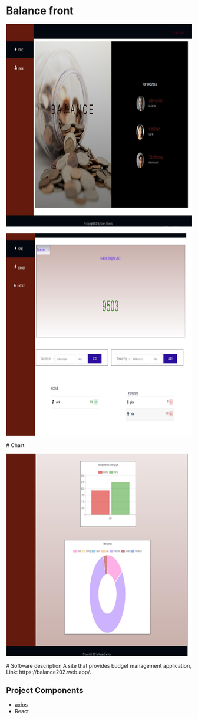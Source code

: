  # Balance front
 <p ><img src="https://github.com/nissim490/Balance/blob/main/images/home.ico" height="550" width="700" /></p>
 <p ><img src="https://github.com/nissim490/Balance/blob/main/images/exemple.ico" height="550" width="700" /></p>
  # Chart
 <p ><img src="https://github.com/nissim490/Balance/blob/main/images/chart.ico" height="550" width="700" /></p>
# Software description 
A site that provides budget management application, Link: https://balance202.web.app/.

## Project Components  
* axios   
* React
